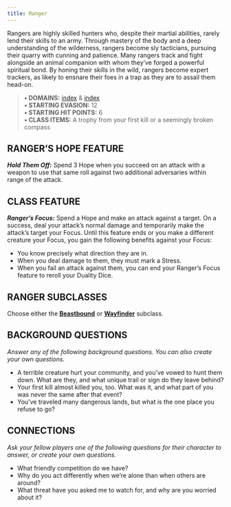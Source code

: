 ```yaml
---
title: Ranger
---
```



Rangers are highly skilled hunters who, despite their martial abilities, rarely lend their skills to an army. Through mastery of the body and a deep understanding of the wilderness, rangers become sly tacticians, pursuing their quarry with cunning and patience. Many rangers track and fight alongside an animal companion with whom they’ve forged a powerful spiritual bond. By honing their skills in the wild, rangers become expert trackers, as likely to ensnare their foes in a trap as they are to assail them head-on.

> **• DOMAINS:** [index](Character%20Options/Abilities/Bone/index.md) & [index](Character%20Options/Abilities/Sage/index.md)  
> **• STARTING EVASION:** 12  
> **• STARTING HIT POINTS:** 6  
> **• CLASS ITEMS:** A trophy from your first kill or a seemingly broken compass

## RANGER’S HOPE FEATURE

***Hold Them Off:*** Spend 3 Hope when you succeed on an attack with a weapon to use that same roll against two additional adversaries within range of the attack.

## CLASS FEATURE

***Ranger’s Focus:*** Spend a Hope and make an attack against a target. On a success, deal your attack’s normal damage and temporarily make the attack’s target your Focus. Until this feature ends or you make a different creature your Focus, you gain the following benefits against your Focus:

- You know precisely what direction they are in.
- When you deal damage to them, they must mark a Stress.
- When you fail an attack against them, you can end your Ranger’s Focus feature to reroll your Duality Dice.

## RANGER SUBCLASSES

Choose either the **[Beastbound](Beastbound.md)** or **[Wayfinder](Wayfinder.md)** subclass.

## BACKGROUND QUESTIONS

*Answer any of the following background questions. You can also create your own questions.*

- A terrible creature hurt your community, and you’ve vowed to hunt them down. What are they, and what unique trail or sign do they leave behind?
- Your first kill almost killed you, too. What was it, and what part of you was never the same after that event?
- You’ve traveled many dangerous lands, but what is the one place you refuse to go?

## CONNECTIONS

*Ask your fellow players one of the following questions for their character to answer, or create your own questions.*

- What friendly competition do we have?
- Why do you act differently when we’re alone than when others are around?
- What threat have you asked me to watch for, and why are you worried about it?
